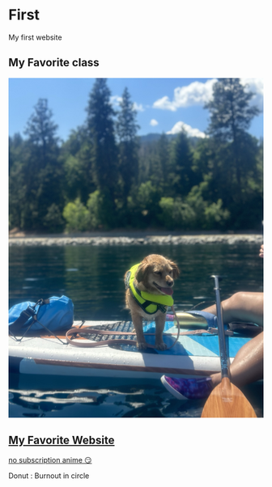 # First
My first website

## My Favorite class
![awesome day](LunaPaddleboard.jpeg)

## <u>My Favorite Website</u>
[no subscription anime :smirk:](https://www.wcofun.net/)


Donut
: Burnout in circle
